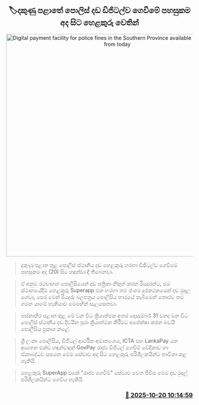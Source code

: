 <p align='center'><b><h2 align='center' title='Digital payment facility for police fines in the Southern Province available from Helakuru from today'>🏷දකුණු පළා‍තේ පොලිස් දඩ ඩිජිටල්ව ගෙවීමේ පහසුකම අද සිට හෙළකුරු වෙතින්</h2></b></p>
<p align='center'><img src='https://helakuru.sgp1.cdn.digitaloceanspaces.com/esana/images/lib/police-fine-new.jpg' width='600' alt='Digital payment facility for police fines in the Southern Province available from Helakuru from today'></p>

> දකුණු පළාත තුළ පොලිස් ස්ථානීය දඩ හෙළකුරු හරහා ඩිජිටල්ව ගෙවීමේ පහසුකම අද (20) සිට හඳුන්වා දී තිබෙනවා.

> ඒ අනුව රථවාහන පොලිසියෙන් දඩ පත්‍රිකා නිකුත් කරන රියදුරන්ට, එම ස්ථානයේදීම හෙළකුරු Superapp එක හරහා තම ජංගම දුරකථනයෙන් දඩ මුදල ගෙවා, පෙර මෙන් රියදුරු බලපත්‍රය පොලිසිය භාරයේ තැබීමෙන් තොරව තම ගමන යාමේ හැකියාව මෙමඟින් සැලසෙනවා.

> බස්නාහිර පළාත තුළ මේ වන විට ක්‍රියාත්මක අතර දෙසැම්බර් 31 වනදා වන විට පොලිස් ස්ථානීය දඩ දිවයින පුරා ක්‍රියාත්මක කිරීමට අපේක්ෂා කරන බවයි පොලීසිය ප්‍රකාශ කළේ.

> ශ්‍රී ලංකා පොලිසිය, ඩිජිටල් ආර්ථික අමාත්‍යංශය, ICTA සහ LankaPay යන ආයතන එක්ව හඳුන්වාදුන් GovPay රාජ්‍ය ඩිජිටල් ගෙවීම් වේදිකාව හා ඒකාබද්ධව සපයන මෙම සේවාව අද සිට හෙළකුරු පරිශීලකයින්ට භාවිතා කළ හැකියි.

> හෙළකුරු SuperApp එකේ "රාජ්‍ය ගෙවීම්" සේවාව වෙත පිවිස මෙම දඩ මුදල් පරිශීලකයින්ට ගෙවිය හැකියි. 



<h3 align='right'><a href='https://www.helakuru.lk/esana/p/114602/'>📅 2025-10-20 10:14:59</a></h3>

